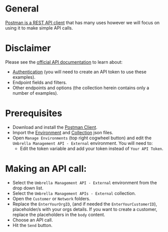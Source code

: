# General
[Postman is a REST API client](https://www.getpostman.com/) that has many uses however we will focus on using it to make simple API calls.

# Disclaimer
Please see the [official API documentation](https://docs.umbrella.com/umbrella-api/reference) to learn about:
* [Authentication](https://docs.umbrella.com/umbrella-api/reference#rateauthentication-and-key-management-for-the-umbrella-api) (you will need to create an API token to use these examples).
* Endpoint fields and filters.
* Other endpoints and options (the collection herein contains only a number of examples).

# Prerequisites
* Download and install the [Postman Client](https://www.getpostman.com/apps).
* Import the [Environment](https://github.com/CiscoDevNet/cloud-security/blob/master/Umbrella/PostmanExamples/ManagementAPIs/Umbrella%20Management%20API%20-%20External.postman_environment.json) and [Collection](https://github.com/CiscoDevNet/cloud-security/blob/master/Umbrella/PostmanExamples/ManagementAPIs/Umbrella%20Management%20APIs%20-%20External.postman_collection.json) json files.
* Open `Manage Environments` (top right cogwheel button) and edit the `Umbrella Management API - External` environment. You will need to:
  * Edit the token variable and add your token instead of `Your API Token`.

# Making an API call:
* Select the `Umbrella Management API - External` environment from the drop down list.
* Select the `Umbrella Management APIs - External` collection.
* Open the `Customer` or `Network` folders.
* Replace the `EnterYourOrgID`, (and if needed the `EnterYourCustomerID`), placeholder/s with your orgs details. If you want to create a customer, replace the placeholders in the `body` content.
* Choose an API call.
* Hit the `Send` button.

